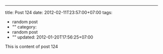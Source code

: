 ---
title: Post 124
date: 2012-02-11T23:57:00+07:00
tags:
  - random post
  - ""
category:
  - random post
  - ""
updated: 2012-01-20T17:56:25+07:00

This is content of post 124